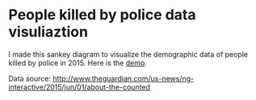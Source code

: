 # People killed by police data visuliaztion

I made this sankey diagram to visualize the demographic data of people killed by police in 2015. Here is the [demo](http://www.qianqian-ye.com/2015-People-killed-by-police/).

Data source:
http://www.theguardian.com/us-news/ng-interactive/2015/jun/01/about-the-counted
